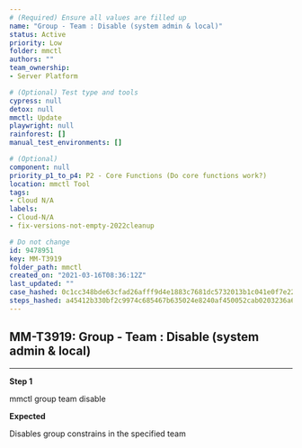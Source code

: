 ```yaml
---
# (Required) Ensure all values are filled up
name: "Group - Team : Disable (system admin & local)"
status: Active
priority: Low
folder: mmctl
authors: ""
team_ownership: 
- Server Platform

# (Optional) Test type and tools
cypress: null
detox: null
mmctl: Update
playwright: null
rainforest: []
manual_test_environments: []

# (Optional)
component: null
priority_p1_to_p4: P2 - Core Functions (Do core functions work?)
location: mmctl Tool
tags: 
- Cloud N/A
labels: 
- Cloud-N/A
- fix-versions-not-empty-2022cleanup

# Do not change
id: 9478951
key: MM-T3919
folder_path: mmctl
created_on: "2021-03-16T08:36:12Z"
last_updated: ""
case_hashed: 0c1cc348bde63cfad26afff9d4e1883c7681dc5732013b1c041e0f7e22c61f9dfce4facfb4efd3abd89e33f0c5766ec5
steps_hashed: a45412b330bf2c9974c685467b635024e8240af450052cab0203236a6018deeb8ea89a9c2abb9a5969f0f971764e2e13
---
```


## MM-T3919: Group - Team : Disable (system admin & local)

---

**Step 1**

mmctl group team disable

**Expected**

Disables group constrains in the specified team
